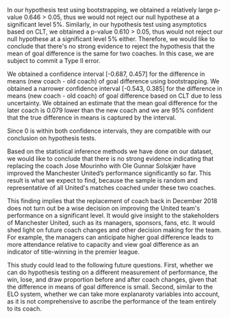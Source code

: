 In our hypothesis test using bootstrapping, we obtained a relatively large p-value 0.646 > 0.05, thus we would not reject our null hypothese at a significant level 5%. Similarly, in our hypothesis test using asymptotics based on CLT, we obtained a p-value 0.610 > 0.05, thus would not reject our null hypothese at a significant level 5% either. Therefore, we would like to conclude that there's no strong evidence to reject the hypothesis that the mean of goal difference is the same for two coaches. In this case, we are subject to commit a Type II error.

We obtained a confidence interval [-0.687, 0.457] for the difference in means (new coach - old coach) of goal difference using bootstrapping. We obtained a narrower confidence interval [-0.543, 0.385] for the difference in means (new coach - old coach) of goal difference based on CLT due to less uncertainty. We obtained an estimate that the mean goal difference for the later coach is 0.079 lower than the new coach and we are 95% confident that the true difference in means is captured by the interval. 

Since 0 is within both confidence intervals, they are compatible with our conclusion on hypothesis tests.

Based on the statistical inference methods we have done on our dataset, we would like to conclude that there is no strong evidence indicating that replacing the coach Jose Mourinho with Ole Gunnar Solskjær have improved the Manchester United’s performance significantly so far. This result is what we expect to find, because the sample is random and representative of all United's matches coached under these two coaches.

This finding implies that the replacement of coach back in December 2018 does not turn out be a wise decision on improving the United team's performance on a significant level. It would give insight to the stakeholders of Manchester United, such as its managers, sponsors, fans, etc. It would shed light on future coach changes and other decision making for the team. For example, the managers can anticipate higher goal difference leads to more attendance relative to capacity and view goal difference as an indicator of title-winning in the premier league.

This study could lead to the following future questions. First, whether we can do hypothesis testing on a different measurement of performance, the win, lose, and draw proportion before and after coach changes, given that the difference in means of goal difference is small. Second, similar to the ELO system, whether we can take more explanaroty variables into account, as it is not comprehensive to ascribe the performance of the team entirely to its coach.